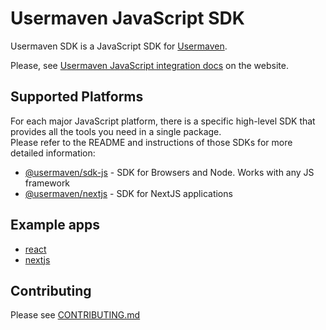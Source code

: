 # Usermaven JavaScript SDK

Usermaven SDK is a JavaScript SDK for [Usermaven](https://usermaven.com).

Please, see [Usermaven JavaScript integration docs](https://usermaven.com/docs/integrations/javascript) on the website.

## Supported Platforms

For each major JavaScript platform, there is a specific high-level SDK that provides all the tools you need in a single package.<br/>Please refer to the README and instructions of those SDKs for more detailed information:

* [@usermaven/sdk-js](https://github.com/usermavencom/usermaven-js/tree/master/packages/javascript-sdk) - SDK for Browsers and Node. Works with any JS framework
* [@usermaven/nextjs](https://github.com/usermavencom/usermaven-js/tree/master/packages/nextjs) - SDK for NextJS applications

## Example apps

* [react](https://github.com/usermavencom/usermaven-js/usermaven-react-example)
* [nextjs](https://github.com/usermavencom/usermaven-js/usermaven-next-example)

## Contributing

Please see [CONTRIBUTING.md](CONTRIBUTING.md)